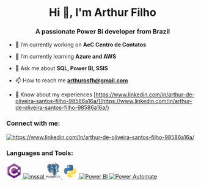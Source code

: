 <h1 align="center">Hi 👋, I'm Arthur Filho</h1>
<h3 align="center">A passionate Power Bi developer from Brazil</h3>

- 🔭 I’m currently working on **AeC Centro de Contatos**

- 🌱 I’m currently learning **Azure and AWS**

- 💬 Ask me about **SQL, Power BI, SSIS**

- 📫 How to reach me **arthurosfh@gmail.com**

- 📄 Know about my experiences [https://www.linkedin.com/in/arthur-de-oliveira-santos-filho-98586a16a/](https://www.linkedin.com/in/arthur-de-oliveira-santos-filho-98586a16a/)

<h3 align="left">Connect with me:</h3>
<p align="left">
<a href="https://linkedin.com/in/https://www.linkedin.com/in/arthur-de-oliveira-santos-filho-98586a16a/" target="blank"><img align="center" src="https://raw.githubusercontent.com/rahuldkjain/github-profile-readme-generator/master/src/images/icons/Social/linked-in-alt.svg" alt="https://www.linkedin.com/in/arthur-de-oliveira-santos-filho-98586a16a/" height="30" width="40" /></a>
</p>

<h3 align="left">Languages and Tools:</h3>
<p align="left"> <a href="https://www.w3schools.com/cs/" target="_blank" rel="noreferrer"> <img src="https://raw.githubusercontent.com/devicons/devicon/master/icons/csharp/csharp-original.svg" alt="csharp" width="40" height="40"/> </a> <a href="https://www.microsoft.com/en-us/sql-server" target="_blank" rel="noreferrer"> <img src="https://www.svgrepo.com/show/303229/microsoft-sql-server-logo.svg" alt="mssql" width="40" height="40"/> </a> <a href="https://www.postgresql.org" target="_blank" rel="noreferrer"> <img src="https://raw.githubusercontent.com/devicons/devicon/master/icons/postgresql/postgresql-original-wordmark.svg" alt="postgresql" width="40" height="40"/> </a> <a href="https://www.python.org" target="_blank" rel="noreferrer"> <img src="https://raw.githubusercontent.com/devicons/devicon/master/icons/python/python-original.svg" alt="python" width="40" height="40"/> </a>
  <a href="https://learn.microsoft.com/en-us/power-bi/">
    <img src="https://github.com/microsoft/PowerBI-Icons/raw/main/PNG/Power-BI.png" alt="Power BI" width="40" height="40"/>
  </a>
  <a href="https://learn.microsoft.com/en-us/power-automate/">
    <img src="https://github.com/microsoft/PowerBI-Icons/raw/main/PNG/Power-Automate-Colored.png" alt="Power Automate" width="40" height="40"/>
  </a>
</p>
